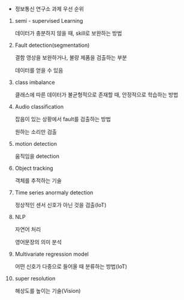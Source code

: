 * 정보통신 연구소 과제 우선 순위

1. semi - supervised Learning

   데이터가 충분하지 않을 때, skill로 보완하는 방법

2. Fault detection(segmentation)

   결함 영상을 보완하거나, 불량 제품을 검출하는 부분

   데이터를 얻을 수 있음

3. class imbalance

   클래스에 따른 데이터가 불균형적으로 존재할 때, 안정적으로 학습하는 방법

4. Audio classification

   잡음이 있는 상황에서 fault를 검출하는 방법

   원하는 소리만 검출

5. motion detection

   움직임을 detection

6. Object tracking

   객체를 추적하는 기술

7. Time series anormaly detection

   정상적인 센서 신호가 아닌 것을 검출(IoT)

8. NLP

   자연어 처리

   영어문장의 의미 분석

9. Multivariate regression model

   어떤 신호가 다중으로 들어올 때 분류하는 방법(IoT)

10. super resolution

    해상도를 높이는 기술(Vision)